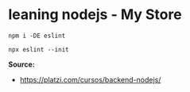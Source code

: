# leaning nodejs - My Store

```
npm i -DE eslint

npx eslint --init

```

**Source:**

* https://platzi.com/cursos/backend-nodejs/
